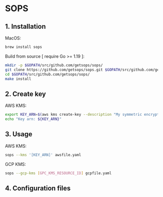 # SOPS

## 1. Installation
MacOS:
```bash
brew install sops
```

Build from source [ require Go >= 1.19 ]:
```bash
mkdir -p $GOPATH/src/github.com/getsops/sops/
git clone https://github.com/getsops/sops.git $GOPATH/src/github.com/getsops/sops/
cd $GOPATH/src/github.com/getsops/sops/
make install
```

## 2. Create key
AWS KMS:
```bash
export KEY_ARN=$(aws kms create-key --description "My symmetric encryption key" --key-usage ENCRYPT_DECRYPT --origin AWS_KMS | jq -r '.KeyMetadata.Arn')
echo "Key arn: ${KEY_ARN}"
```

## 3. Usage
AWS KMS:
```bash
sops --kms '[KEY_ARN]' awsfile.yaml
```

GCP KMS:
```bash
sops --gcp-kms [GPC_KMS_RESOURCE_ID] gcpfile.yaml
```

## 4. Configuration files
```
```
